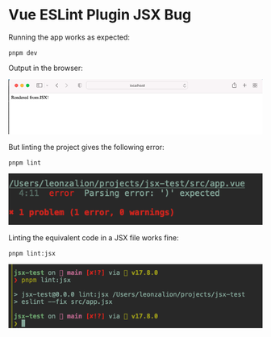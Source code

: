 # Vue ESLint Plugin JSX Bug

Running the app works as expected:

```shell
pnpm dev
```

Output in the browser:

![works](works.png)

But linting the project gives the following error:

```shell
pnpm lint
```

![parsing error](parsing-error.png)

Linting the equivalent code in a JSX file works fine:

```shell
pnpm lint:jsx
```

![parsing works](parsing-works.png)
